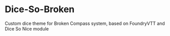 # Dice-So-Broken
Custom dice theme for Broken Compass system, based on FoundryVTT and Dice So Nice module
